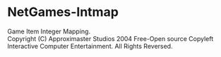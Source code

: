 # NetGames-Intmap
Game Item Integer Mapping.\
Copyright (C) Approximaster Studios 2004 Free-Open source Copyleft Interactive Computer Entertainment. All Rights Reversed.
